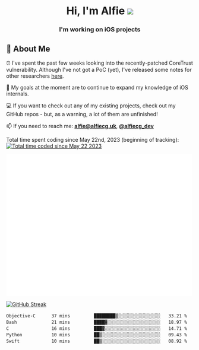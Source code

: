 <h1 align="center">Hi, I'm Alfie <img src="https://raw.githubusercontent.com/MartinHeinz/MartinHeinz/master/wave.gif" width="30px"></h1>
<h3 align="center">I'm working on iOS projects</h3>


## 📖 About Me

⏰ I've spent the past few weeks looking into the recently-patched CoreTrust vulnerability. Although I've not got a PoC (yet), I've released some notes for other researchers [here](https://gist.github.com/alfiecg24/bf91f3cb05254b2f5679d5ccdc4c87ef).

🎯 My goals at the moment are to  continue to expand my knowledge of iOS internals.

💻 If you want to check out any of my existing projects, check out my GitHub repos - but, as a warning, a lot of them are unfinished!

📫 If you need to reach me: **alfie@alfiecg.uk**, **[@alfiecg_dev](https://twitter.com/alfiecg_dev)**

Total time spent coding since May 22nd, 2023 (beginning of tracking): <a href="https://wakatime.com/@61592169-b9cf-4af8-b6fa-8ac7d4369b01"><img src="https://wakatime.com/badge/user/61592169-b9cf-4af8-b6fa-8ac7d4369b01.svg" alt="Total time coded since May 22 2023" /></a>


<img align="center" src="/github-metrics.svg" alt="Metrics" width="500">

[![GitHub Streak](https://streak-stats.demolab.com/?user=alfiecg24)](https://git.io/streak-stats)

<!--START_SECTION:waka-->

```txt
Objective-C      37 mins         ████████▒░░░░░░░░░░░░░░░░   33.21 %
Bash             21 mins         ████▓░░░░░░░░░░░░░░░░░░░░   18.97 %
C                16 mins         ███▓░░░░░░░░░░░░░░░░░░░░░   14.71 %
Python           10 mins         ██▒░░░░░░░░░░░░░░░░░░░░░░   09.43 %
Swift            10 mins         ██▒░░░░░░░░░░░░░░░░░░░░░░   08.92 %
```

<!--END_SECTION:waka-->
